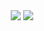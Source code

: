 <div align="center">
  <img src="https://github-readme-stats.vercel.app/api/top-langs/?username=banma1234&layout=compact&hide=c%2B%2B,c" />
  <img src="https://github-readme-stats.vercel.app/api?username=banma1234&hide_rank=true&&show_icons=true&hide=issues" />
</div>
